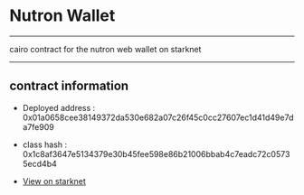 # Nutron Wallet

___

cairo contract for the nutron web wallet on starknet

___

## contract information

- Deployed address : 
0x01a0658cee38149372da530e682a07c26f45c0cc27607ec1d41d49e7da7fe909


- class hash : 
0x1c8af3647e5134379e30b45fee598e86b21006bbab4c7eadc72c05735ecd4b4

- [View on starknet](https://testnet.starkscan.co/contract/0x01a0658cee38149372da530e682a07c26f45c0cc27607ec1d41d49e7da7fe909#overview)
